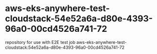 # aws-eks-anywhere-test-cloudstack-54e52a6a-d80e-4393-96a0-00cd4526a741-72
repository for use with E2E test job aws-eks-anywhere-test-cloudstack:54e52a6a-d80e-4393-96a0-00cd4526a741-72
